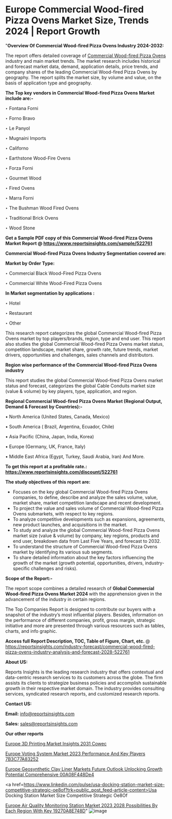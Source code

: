 # Europe Commercial Wood-fired Pizza Ovens Market Size, Trends 2024 | Report Growth

 "<strong>Overview Of Commercial Wood-fired Pizza Ovens Industry 2024-2032:</strong>

The report offers detailed coverage of <a href=https://www.reportsinsights.com/sample/522761>Commercial Wood-fired Pizza Ovens</a> industry and main market trends. The market research includes historical and forecast market data, demand, application details, price trends, and company shares of the leading Commercial Wood-fired Pizza Ovens by geography. The report splits the market size, by volume and value, on the basis of application type and geography.

<strong>The Top key vendors in Commercial Wood-fired Pizza Ovens Market include are:- </strong>

‣ Fontana Forni

‣ Forno Bravo

‣ Le Panyol

‣ Mugnaini Imports

‣ Californo

‣ Earthstone Wood-Fire Ovens

‣ Forza Forni

‣ Gourmet Wood

‣ Fired Ovens

‣ Marra Forni

‣ The Bushman Wood Fired Ovens

‣ Traditional Brick Ovens

‣ Wood Stone

<strong>Get a Sample PDF copy of this Commercial Wood-fired Pizza Ovens Market Report </strong><strong>@ <a href=https://www.reportsinsights.com/sample/522761 style=color:#0000ff;>https://www.reportsinsights.com/sample/522761</a> </strong>

<strong>Commercial Wood-fired Pizza Ovens Industry Segmentation covered are:</strong>

<strong>Market by Order Type: </strong>

‣ Commercial Black Wood-Fired Pizza Ovens

‣ Commercial White Wood-Fired Pizza Ovens

<strong>In Market segmentation by applications :</strong>

‣ Hotel

‣ Restaurant

‣ Other

This research report categorizes the global Commercial Wood-fired Pizza Ovens market by top players/brands, region, type and end user. This report also studies the global Commercial Wood-fired Pizza Ovens market status, competition landscape, market share, growth rate, future trends, market drivers, opportunities and challenges, sales channels and distributors.

<strong>Region wise performance of the Commercial Wood-fired Pizza Ovens industry</strong><strong> </strong>

This report studies the global Commercial Wood-fired Pizza Ovens market status and forecast, categorizes the global Cable Conduits market size (value &amp; volume) by key players, type, application, and region. 

<strong>Regional Commercial Wood-fired Pizza Ovens Market (Regional Output, Demand &amp; Forecast by Countries):-</strong>

• North America (United States, Canada, Mexico)

• South America ( Brazil, Argentina, Ecuador, Chile)

• Asia Pacific (China, Japan, India, Korea)

• Europe (Germany, UK, France, Italy)

• Middle East Africa (Egypt, Turkey, Saudi Arabia, Iran) And More.

<strong>To get this report at a profitable rate.: <a href=https://www.reportsinsights.com/discount/522761 style=color:#0000ff;>https://www.reportsinsights.com/discount/522761</a></strong>

<strong>The study objectives of this report are:</strong>
<ul>
  <li>Focuses on the key global Commercial Wood-fired Pizza Ovens companies, to define, describe and analyze the sales volume, value, market share, market competition landscape and recent development.</li>
  <li>To project the value and sales volume of Commercial Wood-fired Pizza Ovens submarkets, with respect to key regions.</li>
  <li>To analyze competitive developments such as expansions, agreements, new product launches, and acquisitions in the market.</li>
  <li>To study and analyze the global Commercial Wood-fired Pizza Ovens market size (value &amp; volume) by company, key regions, products and end user, breakdown data from Last Five Years, and forecast to 2032.</li>
  <li>To understand the structure of Commercial Wood-fired Pizza Ovens market by identifying its various sub segments.</li>
  <li>To share detailed information about the key factors influencing the growth of the market (growth potential, opportunities, drivers, industry-specific challenges and risks).</li>
</ul>
<strong>Scope of the Report:-</strong><strong> </strong>

The report scope combines a detailed research of <strong>Global Commercial Wood-fired Pizza Ovens Market 2024 </strong>with the apprehension given in the advancement of the industry in certain regions.

The Top Companies Report is designed to contribute our buyers with a snapshot of the industry’s most influential players. Besides, information on the performance of different companies, profit, gross margin, strategic initiative and more are presented through various resources such as tables, charts, and info graphic.

<strong>Access full Report Description, TOC, Table of Figure, Chart, etc. </strong>@   <a href=https://reportsinsights.com/industry-forecast/commercial-wood-fired-pizza-ovens-industry-analysis-and-forecast-2028-522761 style=color:#0000ff;>https://reportsinsights.com/industry-forecast/commercial-wood-fired-pizza-ovens-industry-analysis-and-forecast-2028-522761</a>

<strong>About US:</strong>

Reports Insights is the leading research industry that offers contextual and data-centric research services to its customers across the globe. The firm assists its clients to strategize business policies and accomplish sustainable growth in their respective market domain. The industry provides consulting services, syndicated research reports, and customized research reports.

<strong>Contact US:</strong>

<p class=""""><b>Email:</b> <a href=mailto:info@reportsinsights.com>info@reportsinsights.com</a></p>
<p class=""""><b>Sales:</b> <a href=mailto:sales@reportsinsights.com>sales@reportsinsights.com</a></p>

<strong>Our other reports</strong>

<a href=https://www.linkedin.com/pulse/europe-3d-printing-market-insights-2031--cowec/>Europe 3D Printing Market Insights 2031  Cowec</a>

<a href=https://medium.com/@reportsinsights.aj/europe-voting-system-market-2023-performance-and-key-players-7b3c77a83252>Europe Voting System Market 2023 Performance And Key Players 7B3C77A83252</a>

<a href=https://medium.com/@yadavahaan91/europe-geosynthetic-clay-liner-markets-future-outlook-unlocking-growth-potential-comprehensive-00a08f448de4>Europe Geosynthetic Clay Liner Markets Future Outlook Unlocking Growth Potential Comprehensive 00A08F448De4</a>

<a href=https://www.linkedin.com/pulse/usa-docking-station-market-size-competitive-strategic-oe8of?trk=public_post_feed-article-content>Usa Docking Station Market Size Competitive Strategic Oe8Of</a>

<a href=https://medium.com/@nadeemkazi654/europe-air-quality-monitoring-station-market-2023-2028-possibilities-by-each-region-with-key-19270a8e748d>Europe Air Quality Monitoring Station Market 2023 2028 Possibilities By Each Region With Key 19270A8E748D</a>"
![image](https://github.com/daminid12/RImarketresearch/assets/158430485/bf769a6f-52d2-422d-9fac-cf884e17ffb6)
